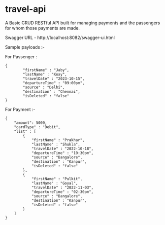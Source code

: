 # travel-api

A Basic CRUD RESTful API built for managing payments and the passengers for whom those payments are made.

Swagger URL - http://localhost:8082/swagger-ui.html

Sample payloads :-

For Passenger :

```
{
		"firstName" : "Jaby",
		"lastName" : "Koay",
		"travelDate" : "2023-10-15",
		"departureTime" : "09:00pm",
		"source" : "Delhi",
		"destination" : "Chennai",
		"isDeleted" : "false"
}
```

For Payment :-

```
{
  	"amount": 5000,
	"cardType" : "Debit",
	"list" : [
		{
			"firstName" : "Prakhar",
			"lastName" : "Shukla",
			"travelDate" : "2022-10-18",
			"departureTime" : "10:30pm",
			"source" : "Bangalore",
			"destination" : "Kanpur",
			"isDeleted" : "false"
		},
		{
			"firstName" : "Pulkit",
			"lastName" : "Goyal",
			"travelDate" : "2022-11-03",
			"departureTime" : "02:30pm",
			"source" : "Bangalore",
			"destination" : "Kanpur",
			"isDeleted" : "false"
		}
	]
}
```
